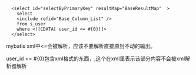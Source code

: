   

```
  <select id="selectByPrimaryKey" resultMap="BaseResultMap"  >
    select 
    <include refid="Base_Column_List" />
    from s_user
    where <![CDATA[ user_id <= #{0}]]>   
  </select>
```

  mybatis  xml中<=会被解析，应该不要解析直接原封不动的输出。

  user_id <= #{0}包含xml格式的东西，<![CDATA[ ....]]>,这个在xml里表示该部分内容不会被xml解析器解析